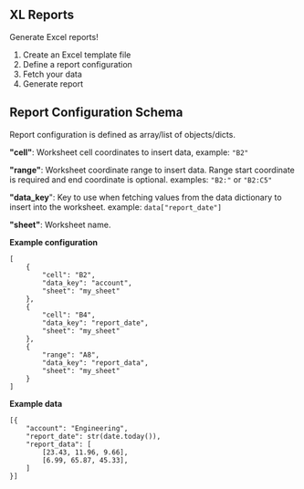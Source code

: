 XL Reports
----------

Generate Excel reports!

1. Create an Excel template file
2. Define a report configuration
3. Fetch your data
4. Generate report


## Report Configuration Schema

Report configuration is defined as array/list of objects/dicts.


**"cell"**: <string> Worksheet cell coordinates to insert data, example: `"B2"`

**"range"**: <string> Worksheet coordinate range to insert data. Range start coordinate is required and end coordinate is optional. examples: `"B2:"` or `"B2:C5"`

**"data_key**": <string> Key to use when fetching values from the data dictionary to insert into the worksheet. example: `data["report_date"]`

**"sheet"**: <string> Worksheet name.


**Example configuration**

```
[
    {
        "cell": "B2",
        "data_key": "account",
        "sheet": "my_sheet"
    },
    {
        "cell": "B4",
        "data_key": "report_date",
        "sheet": "my_sheet"
    },
    {
        "range": "A8",
        "data_key": "report_data",
        "sheet": "my_sheet"
    }
]
```

**Example data**

```
[{
    "account": "Engineering",
    "report_date": str(date.today()),
    "report_data": [
        [23.43, 11.96, 9.66],
        [6.99, 65.87, 45.33],
    ]
}]
```